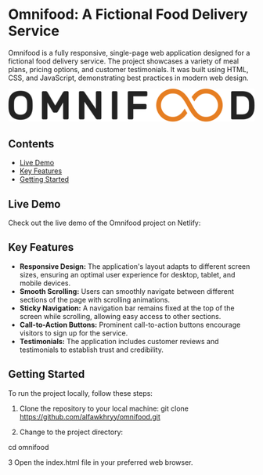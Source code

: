 # Omnifood: A Fictional Food Delivery Service

Omnifood is a fully responsive, single-page web application designed for a fictional food delivery service. The project showcases a variety of meal plans, pricing options, and customer testimonials. It was built using HTML, CSS, and JavaScript, demonstrating best practices in modern web design.

![Omnifood Logo](./img/omnifood-logo.png)

## Contents

- [Live Demo](#live-demo)
- [Key Features](#key-features)
- [Getting Started](#getting-started)

## Live Demo

Check out the live demo of the Omnifood project on Netlify: []()

## Key Features

- **Responsive Design:** The application's layout adapts to different screen sizes, ensuring an optimal user experience for desktop, tablet, and mobile devices.
- **Smooth Scrolling:** Users can smoothly navigate between different sections of the page with scrolling animations.
- **Sticky Navigation:** A navigation bar remains fixed at the top of the screen while scrolling, allowing easy access to other sections.
- **Call-to-Action Buttons:** Prominent call-to-action buttons encourage visitors to sign up for the service.
- **Testimonials:** The application includes customer reviews and testimonials to establish trust and credibility.

## Getting Started

To run the project locally, follow these steps:

1. Clone the repository to your local machine:
git clone https://github.com/alfawkhryy/omnifood.git

2. Change to the project directory:

cd omnifood

3 Open the index.html file in your preferred web browser.




